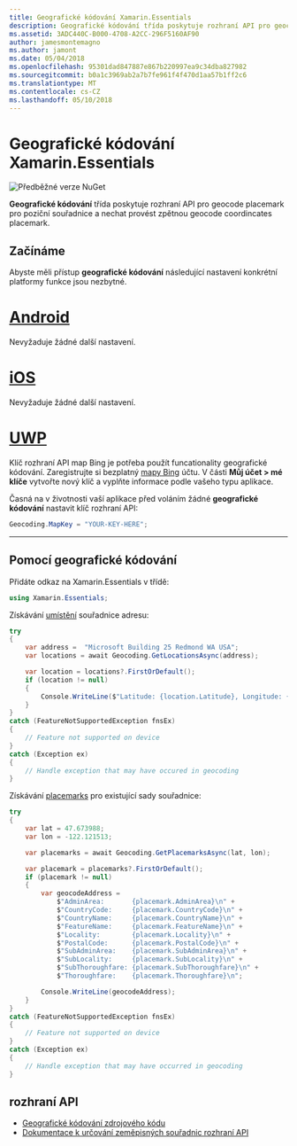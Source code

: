 ```yaml
---
title: Geografické kódování Xamarin.Essentials
description: Geografické kódování třída poskytuje rozhraní API pro geocode placemark pro poziční souřadnice a nechat provést zpětnou geocode coordincates placemark.
ms.assetid: 3ADC440C-B000-4708-A2CC-296F5160AF90
author: jamesmontemagno
ms.author: jamont
ms.date: 05/04/2018
ms.openlocfilehash: 95301dad847887e867b220997ea9c34dba827982
ms.sourcegitcommit: b0a1c3969ab2a7b7fe961f4f470d1aa57b1ff2c6
ms.translationtype: MT
ms.contentlocale: cs-CZ
ms.lasthandoff: 05/10/2018
---
```

# <a name="xamarinessentials-geocoding"></a>Geografické kódování Xamarin.Essentials

![Předběžné verze NuGet](~/media/shared/pre-release.png)

**Geografické kódování** třída poskytuje rozhraní API pro geocode placemark pro poziční souřadnice a nechat provést zpětnou geocode coordincates placemark.

## <a name="getting-started"></a>Začínáme

Abyste měli přístup **geografické kódování** následující nastavení konkrétní platformy funkce jsou nezbytné.

# <a name="androidtabandroid"></a>[Android](#tab/android)

Nevyžaduje žádné další nastavení.

# <a name="iostabios"></a>[iOS](#tab/ios)

Nevyžaduje žádné další nastavení.

# <a name="uwptabuwp"></a>[UWP](#tab/uwp)

Klíč rozhraní API map Bing je potřeba použít funcationality geografické kódování. Zaregistrujte si bezplatný [mapy Bing](https://www.bingmapsportal.com/) účtu. V části **Můj účet > mé klíče** vytvořte nový klíč a vyplňte informace podle vašeho typu aplikace.

Časná na v životnosti vaší aplikace před voláním žádné **geografické kódování** nastavit klíč rozhraní API:

```csharp
Geocoding.MapKey = "YOUR-KEY-HERE";
```

-----

## <a name="using-geocoding"></a>Pomocí geografické kódování

Přidáte odkaz na Xamarin.Essentials v třídě:

```csharp
using Xamarin.Essentials;
```

Získávání [umístění](xref:Xamarin.Essentials.Location) souřadnice adresu:

```csharp
try
{
    var address =  "Microsoft Building 25 Redmond WA USA";
    var locations = await Geocoding.GetLocationsAsync(address);

    var location = locations?.FirstOrDefault();
    if (location != null)
    {
        Console.WriteLine($"Latitude: {location.Latitude}, Longitude: {location.Longitude}");
    }
}
catch (FeatureNotSupportedException fnsEx)
{
    // Feature not supported on device
}
catch (Exception ex)
{
    // Handle exception that may have occured in geocoding
}
```

Získávání [placemarks](xref:Xamarin.Essentials.Placemark) pro existující sady souřadnice:

```csharp
try
{
    var lat = 47.673988;
    var lon = -122.121513;

    var placemarks = await Geocoding.GetPlacemarksAsync(lat, lon);

    var placemark = placemarks?.FirstOrDefault();
    if (placemark != null)
    {
        var geocodeAddress =
            $"AdminArea:       {placemark.AdminArea}\n" +
            $"CountryCode:     {placemark.CountryCode}\n" +
            $"CountryName:     {placemark.CountryName}\n" +
            $"FeatureName:     {placemark.FeatureName}\n" +
            $"Locality:        {placemark.Locality}\n" +
            $"PostalCode:      {placemark.PostalCode}\n" +
            $"SubAdminArea:    {placemark.SubAdminArea}\n" +
            $"SubLocality:     {placemark.SubLocality}\n" +
            $"SubThoroughfare: {placemark.SubThoroughfare}\n" +
            $"Thoroughfare:    {placemark.Thoroughfare}\n";

        Console.WriteLine(geocodeAddress);
    }
}
catch (FeatureNotSupportedException fnsEx)
{
    // Feature not supported on device
}
catch (Exception ex)
{
    // Handle exception that may have occurred in geocoding
}
```

## <a name="api"></a>rozhraní API

- [Geografické kódování zdrojového kódu](https://github.com/xamarin/Essentials/tree/master/Xamarin.Essentials/Geocoding)
- [Dokumentace k určování zeměpisných souřadnic rozhraní API](xref:Xamarin.Essentials.Geocoding)
